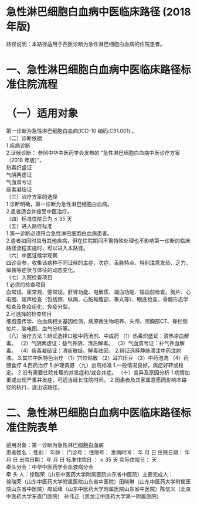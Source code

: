 # 急性淋巴细胞白血病中医临床路径 (2018 年版)  
路径说明：本路径适用于西医诊断为急性淋巴细胞白血病的住院患者。  
# 一、急性淋巴细胞白血病中医临床路径标准住院流程  
# （一）适用对象  
第一诊断为急性淋巴细胞白血病(ICD-10 编码:C91.001) 。  
（二）诊断依据  
1.疾病诊断  
2.证候诊断： 参照中华中医药学会发布的 “急性淋巴细胞白血病中医诊疗方案 （2018 年版）”。  
热毒炽盛证  
气阴两虚证  
气血双亏证  
痰毒凝结证  
（三）治疗方案的选择  
1.诊断明确，第一诊断为急性淋巴细胞白血病。  
2.患者适合并接受中医治疗。  
（四）标准住院日为${\leqslant}35$ 天  
（五）进入路径标准  
1.第一诊断必须符合急性淋巴细胞白血病患者。  
2.患者如同时具有其他疾病，但在住院期间不需特殊处理也不影响第一诊断的临床路径流程实施时，可以进入本路径。  
（六）中医证候学观察  
四诊合参，收集该病种不同证候的主症、次症、舌脉特点，特别注意发热、乏力、瘰疬等症状与体征的动态变化。  
（七）入院检查项目  
1.必须的检查项目  
血常规、尿常规、便常规。肝肾功能、电解质、凝血功能、输血前检查。胸片、心电图、超声检查（包括颈、纵隔、心脏和腹部、睾丸等）、眼底检查。骨髓形态学检查及免疫组化、免疫分型。  
2.可选择的检查项目  
细胞遗传学、白血病相关基因检测，病原微生物培养、头颅、颈胸部CT、脊柱侧位片、脑电图、血气分析等。  
（八）治疗方法 1.辨证选择口服中药汤剂、中成药 （1）热毒炽盛证：清热凉血解毒。 （2）气阴两虚证：益气养阴、清热解毒。 （3）气血双亏证：补气养血解毒。 （4）痰毒凝结证：消痰散结、解毒祛瘀。 2.辨证选择静脉滴注中药注射液。 3.其它中医特色治疗 （1）穴位贴敷  （2）耳穴压豆 （3）中药泡洗 （4）药膳食疗  4.西药治疗  5.护理调摄 （九）出院标准 1.一般情况良好，病症好转或稳定。  2.没有需要住院处理的并发症和/或合并症。 （十）变异及原因分析 1.病情加重或出现严重并发症，可适当延长住院时间。 2.因患者及其家属意愿而影响本路径的执行，退出该路径。  
# 二、急性淋巴细胞白血病中医临床路径标准住院表单  
适用对象：第一诊断为急性淋巴细胞白血病  
患者姓名：       性别：    年龄：     门诊号：     住院号： 发病时间：   年  月  日   住院日期：    年  月  日    出院日期：   年  月  日 标准住院日 ：${\leqslant}35$ 天     实际住院日：    天  
牵头分会：中华中医药学会血液病分会  
牵 头 人：徐瑞荣（山东中医药大学附属医院山东省中医院）主要完成人：  
徐瑞荣（山东中医药大学附属医院山东省中医院）田晓琳（山东中医药大学附属医院山东省中医院）周延峰（山东中医药大学附属医院山东省中医院）陈信义（北京中医药大学东直门医院） 孙伟正（黑龙江中医药大学第一附属医院）  